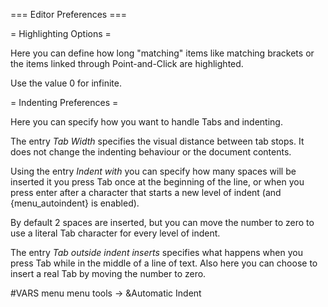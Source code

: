 === Editor Preferences ===

= Highlighting Options =

Here you can define how long "matching" items like matching brackets or the 
items linked through Point-and-Click are highlighted.

Use the value 0 for infinite.


= Indenting Preferences =

Here you can specify how you want to handle Tabs and indenting.

The entry *Tab Width* specifies the visual distance between tab stops. It 
does not change the indenting behaviour or the document contents.

Using the entry *Indent with* you can specify how many spaces will be 
inserted it you press Tab once at the beginning of the line, or when you 
press enter after a character that starts a new level of indent
(and {menu_autoindent} is enabled).

By default 2 spaces are inserted, but you can move the number to zero to use 
a literal Tab character for every level of indent.

The entry *Tab outside indent inserts* specifies what happens when you press 
Tab while in the middle of a line of text. Also here you can choose to insert
a real Tab by moving the number to zero.

#VARS
menu menu tools -> &Automatic Indent
